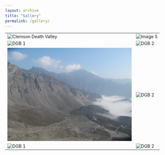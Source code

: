 ```yaml
---
layout: archive
title: "Gallery"
permalink: /gallery/
---
```


<table>
  <tr>
    <td><img src="/images/gallery/clemson-football.jpg" alt="Clemson Death Valley" width="400"></td>
    <td><img src="/images/clemson-mentor-undergrad.jpg" alt="Image 5" width="400"></td>
  </tr>
  <tr>
    <td><img src="/images/egx-tunnel-scan.jpg" alt="DGB 1" width="400"></td>
    <td><img src="/images/gbsar-slope.jpg" alt="DGB 2" width="400"></td>
  </tr>
  <tr>
    <td><img src="/images/dgb-top.jpg" alt="DGB 1" width="400"></td>
    <td><img src="/images/field-mauri.jpg" alt="DGB 2" width="400"></td>
  </tr>
  <tr>
    <td><img src="/images/dgb-front view.jpg" alt="DGB 1" width="400"></td>
    <td><img src="/images/dgb-deposit.jpg" alt="DGB 2" width="400"></td>
  </tr>

</table>


<!-- <style>
body {
    display: flex;
    justify-content: center;
    align-items: center;
    height: 100vh;
    background-color: #f0f0f0;
    margin: 0;
    flex-direction: column;
}

table {
    border-collapse: collapse;
}

td {
    padding: 10px;
    border: 1px solid #ccc;
}

img {
    border-radius: 10px;
    transition: transform 0.3s ease;
}

img:hover {
    transform: scale(1.05);
    border-color: #777;
}
</style> -->


<!-- ![Image 1](/images/DGB-top.jpg)
![Image 2](/images/DGB-Deposit.jpg) -->
<!-- ![Image 3](image3.jpg)
![Image 4](image4.jpg)
![Image 5](image5.jpg)
![Image 6](image6.jpg) -->

<!-- <style>
body {
    display: flex;
    justify-content: center;
    align-items: center;
    height: 100vh;
    background-color: #f0f0f0;
    margin: 0;
    flex-direction: column;
}

.image-container {
    display: grid;
    grid-template-columns: repeat(auto-fill, minmax(150px, 1fr));
    gap: 10px;
    width: 80%;
    max-width: 1000px;
    margin: 20px 0;
}

.image-container img {
    width: 100%;
    height: auto;
    display: block;
    border: 2px solid #ccc;
    border-radius: 10px;
    transition: transform 0.3s ease;
}

.image-container img:hover {
    transform: scale(1.05);
    border-color: #777;
}
</style> -->


